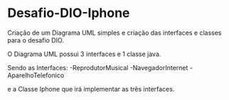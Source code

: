 # Desafio-DIO-Iphone
 Criação de um Diagrama UML simples e criação das interfaces e classes para o desafio DIO.

 O Diagrama UML possui 3 interfaces e 1 classe java.

 Sendo as Interfaces:
 -ReprodutorMusical
 -NavegadorInternet
 -AparelhoTelefonico

 e a Classe Iphone que irá implementar as três interfaces.
